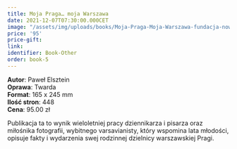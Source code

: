 ```yaml
---
title: Moja Praga… moja Warszawa
date: 2021-12-07T07:30:00.000CET
image: "/assets/img/uploads/books/Moja-Praga-Moja-Warszawa-fundacja-nowe-teraz-sklep.jpg"
price: '95' 
price-gift: 
link: 
identifier: Book-Other
order: book-5
---
```

 
**Autor**: Paweł Elsztein   
**Oprawa**: Twarda      
**Format**: 165 x 245 mm  
**Ilość stron**: 448     
**Cena**: 95.00 zł


Publikacja ta to wynik wieloletniej pracy dziennikarza i pisarza oraz miłośnika fotografii, wybitnego varsavianisty, który wspomina lata młodości, opisuje fakty i wydarzenia swej rodzinnej dzielnicy warszawskiej Pragi.